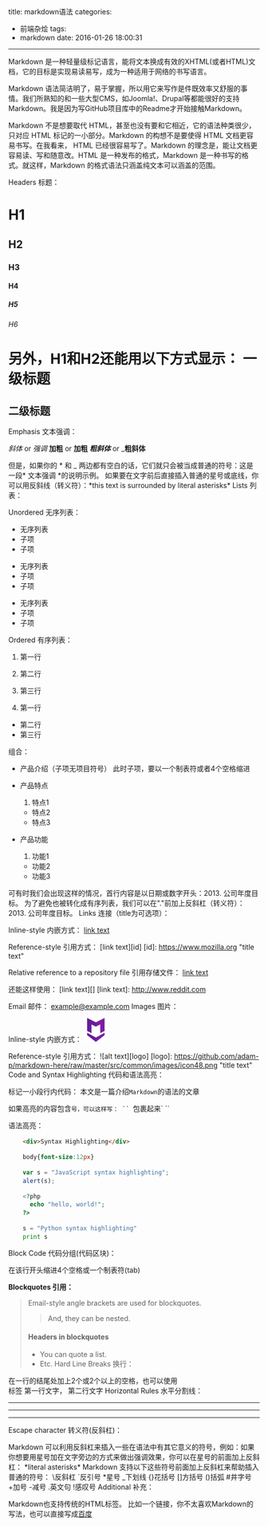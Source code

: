 title: markdown语法
categories:
  - 前端杂烩
tags:
  - markdown
date: 2016-01-26 18:00:31
---
Markdown 是一种轻量级标记语言，能将文本换成有效的XHTML(或者HTML)文档，它的目标是实现易读易写，成为一种适用于网络的书写语言。

Markdown 语法简洁明了，易于掌握，所以用它来写作是件既效率又舒服的事情。我们所熟知的和一些大型CMS，如Joomla!、Drupal等都能很好的支持Markdown。我是因为写GitHub项目库中的Readme才开始接触Markdown。

Markdown 不是想要取代 HTML，甚至也没有要和它相近，它的语法种类很少，只对应 HTML 标记的一小部分。Markdown 的构想不是要使得 HTML 文档更容易书写。在我看来， HTML 已经很容易写了。Markdown 的理念是，能让文档更容易读、写和随意改。HTML 是一种发布的格式，Markdown 是一种书写的格式。就这样，Markdown 的格式语法只涵盖纯文本可以涵盖的范围。

Headers 标题：

#  H1
##  H2
###  H3
####  H4
#####  H5
######  H6
 
另外，H1和H2还能用以下方式显示：
一级标题
===
 
二级标题
---
Emphasis 文本强调：

*斜体* or _强调_
**加粗** or __加粗__
***粗斜体*** or ___粗斜体__
 
但是，如果你的 * 和 _ 两边都有空白的话，它们就只会被当成普通的符号：这是一段* 文本强调 *的说明示例。
如果要在文字前后直接插入普通的星号或底线，你可以用反斜线（转义符）：\*this text is surrounded by literal asterisks\*
Lists 列表：

Unordered 无序列表：
* 无序列表
* 子项
* 子项
 
+ 无序列表
+ 子项
+ 子项
 
- 无序列表
- 子项
- 子项
 
Ordered 有序列表：
1. 第一行
2. 第二行
3. 第三行
 
1. 第一行
- 第二行
- 第三行
 
组合：
* 产品介绍（子项无项目符号）
    此时子项，要以一个制表符或者4个空格缩进
 
* 产品特点
    1. 特点1
    - 特点2
    - 特点3
* 产品功能
    1. 功能1
    - 功能2
    - 功能3
 
可有时我们会出现这样的情况，首行内容是以日期或数字开头：2013. 公司年度目标。
为了避免也被转化成有序列表，我们可以在"."前加上反斜杠（转义符）：2013\. 公司年度目标。
Links 连接（title为可选项）：

Inline-style 内嵌方式：
[link text](https://www.google.com "title text")
 
Reference-style 引用方式：
[link text][id]
[id]: https://www.mozilla.org "title text"
 
Relative reference to a repository file 引用存储文件：
[link text](../path/file/readme.text "title text")
 
还能这样使用：
[link text][]
[link text]: http://www.reddit.com
 
Email 邮件：
<example@example.com>
Images 图片：

Inline-style 内嵌方式：
![alt text](https://github.com/adam-p/markdown-here/raw/master/src/common/images/icon48.png "title text")
 
Reference-style 引用方式：
![alt text][logo]
[logo]: https://github.com/adam-p/markdown-here/raw/master/src/common/images/icon48.png "title text"
Code and Syntax Highlighting 代码和语法高亮：

标记一小段行内代码：
本文是一篇介绍`Markdown`的语法的文章
 
如果高亮的内容包含`号，可以这样写：
`` `包裹起来` ``
 
语法高亮：
```html
    <div>Syntax Highlighting</div>
```
```css
    body{font-size:12px}
```
 
```javascript
    var s = "JavaScript syntax highlighting";
    alert(s);
```
```php
    <?php
      echo "hello, world!";
    ?>
```
```python
    s = "Python syntax highlighting"
    print s
```
Block Code 代码分组(代码区块)：

在该行开头缩进4个空格或一个制表符(tab)
 
<strong>Blockquotes 引用：</strong>
> Email-style angle brackets
> are used for blockquotes.
> > And, they can be nested.
> #### Headers in blockquotes
> * You can quote a list.
> * Etc.
Hard Line Breaks 换行：

在一行的结尾处加上2个或2个以上的空格，也可以使用</br>标签
第一行文字，
第二行文字
Horizontal Rules 水平分割线：

***
* * *
- - -
Escape character 转义符(反斜杠)：

Markdown 可以利用反斜杠来插入一些在语法中有其它意义的符号，例如：如果你想要用星号加在文字旁边的方式来做出强调效果，你可以在星号的前面加上反斜杠：
\*literal asterisks\*
Markdown 支持以下这些符号前面加上反斜杠来帮助插入普通的符号：
\反斜杠  `反引号  *星号  _下划线  {}花括号  []方括号  ()括弧  #井字号  +加号  -减号  .英文句 !感叹号
Additional 补充：

Markdown也支持传统的HTML标签。
比如一个链接，你不太喜欢Markdown的写法，也可以直接写成<a href="http://www.baidu.com">百度</a>
